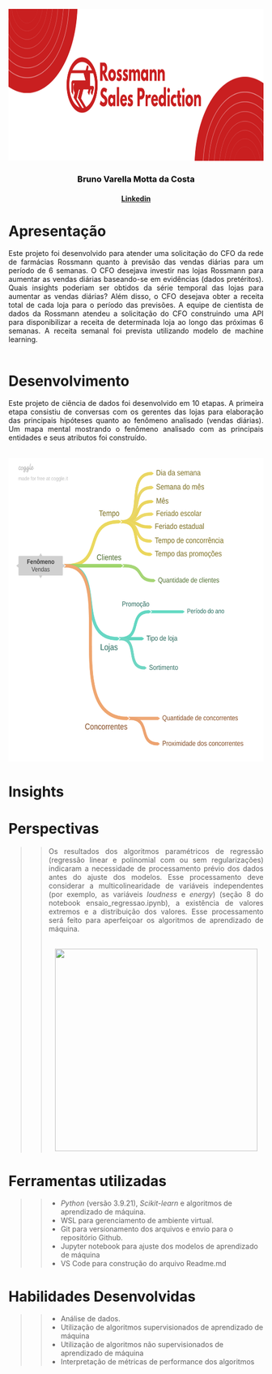 <p align = "center"><img src="img/banner_ross_transparent.png" alt="" width="600" height="300"/></p>

<h3 style='text-align: center; color: black;'><strong>Bruno Varella Motta da Costa</strong></h3>
<h4 style='text-align: center; color: black;'><a href="https://www.linkedin.com/in/brunovmcosta/">Linkedin</a></h4>

# Apresentação

<div style="text-align: justify">Este projeto foi desenvolvido para atender uma solicitação do CFO da rede de farmácias Rossmann quanto à previsão das vendas diárias para um período de 6 semanas. O CFO desejava investir nas lojas Rossmann para aumentar as vendas diárias baseando-se em evidências (dados pretéritos). Quais insights poderiam ser obtidos da série temporal das lojas para aumentar as vendas diárias? Além disso, o CFO desejava obter a receita total de cada loja para o período das previsões. A equipe de cientista de dados da Rossmann atendeu a solicitação do CFO construindo uma API para disponibilizar a receita de determinada loja ao longo das próximas 6 semanas. A receita semanal foi prevista utilizando modelo de machine learning.</div><br>

# Desenvolvimento

<div style="text-align: justify">Este projeto de ciência de dados foi desenvolvido em 10 etapas. A primeira etapa consistiu de conversas com os gerentes das lojas para elaboração das principais hipóteses quanto ao fenômeno analisado (vendas diárias). Um mapa mental mostrando o fenômeno analisado com as principais entidades e seus atributos foi construído. </div><br>

<p align = "center"><img src="img/mind_map.png" alt="" width="600" height="600"/></p>


# Insights 


# Perspectivas
>>
>><div style="text-align: justify"> Os resultados dos algoritmos paramétricos de regressão (regressão linear e polinomial com ou sem regularizações) indicaram a necessidade de processamento prévio dos dados antes do ajuste dos modelos. Esse processamento deve considerar a multicolinearidade de variáveis independentes (por exemplo, as variáveis <em>loudness</em> e <em>energy</em>) (seção 8 do notebook ensaio_regressao.ipynb), a existência de valores extremos e a distribuição dos valores. Esse processamento será feito para aperfeiçoar os algoritmos de aprendizado de máquina.</div><br>
>>
>><p align = "center"><img src="img/loudness_energy.png" alt="" width="400" height="400"/></p>


# Ferramentas utilizadas
>>
>> - <em>Python</em> (versão 3.9.21), <em>Scikit-learn</em> e algoritmos de aprendizado de máquina.
>> - WSL para gerenciamento de ambiente virtual.
>> - Git para versionamento dos arquivos e envio para o repositório Github.
>> - Jupyter notebook para ajuste dos modelos de aprendizado de máquina
>> - VS Code para construção do arquivo Readme.md

# Habilidades Desenvolvidas
>>
>> - Análise de dados.
>> - Utilização de algoritmos supervisionados de aprendizado de máquina
>> - Utilização de algoritmos não supervisionados de aprendizado de máquina
>> - Interpretação de métricas de performance dos algoritmos

